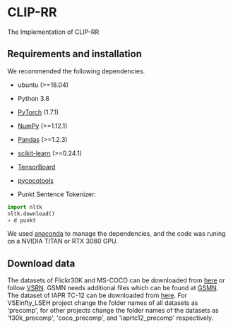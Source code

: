 # CLIP-RR
The Implementation of CLIP-RR

## Requirements and installation
We recommended the following dependencies.
* ubuntu (>=18.04)

* Python 3.8

* [PyTorch](https://pytorch.org/) (1.7.1)

* [NumPy](https://numpy.org/) (>=1.12.1)

* [Pandas](https://pandas.pydata.org/) (>=1.2.3)

* [scikit-learn](https://scikit-learn.org/stable/) (>=0.24.1)

* [TensorBoard](https://github.com/TeamHG-Memex/tensorboard_logger) 

* [pycocotools](https://github.com/cocodataset/cocoapi) 

* Punkt Sentence Tokenizer:

``` python
import nltk
nltk.download()
> d punkt
``` 
We used [anaconda](https://www.anaconda.com/) to manage the dependencies, and the code was runing on a NVIDIA TITAN or RTX 3080 GPU.

## Download data
The datasets of Flickr30K and MS-COCO can be downloaded from [here](https://drive.google.com/drive/u/0/folders/1os1Kr7HeTbh8FajBNegW8rjJf6GIhFqC) or follow [VSRN](https://github.com/KunpengLi1994/VSRN). GSMN needs additional files which can be found at [GSMN](https://github.com/CrossmodalGroup/GSMN). The dataset of IAPR TC-12 can be downloaded from [here](https://drive.google.com/drive/folders/1wXY4nOqopy4H_9Rb6RByjCrK81WQ5Fnl). For VSEinfty_LSEH project change the folder names of all datasets as 'precomp', for other projects change the folder names of the datasets as 'f30k_precomp', 'coco_precomp', and 'iaprtc12_precomp' respectively.
